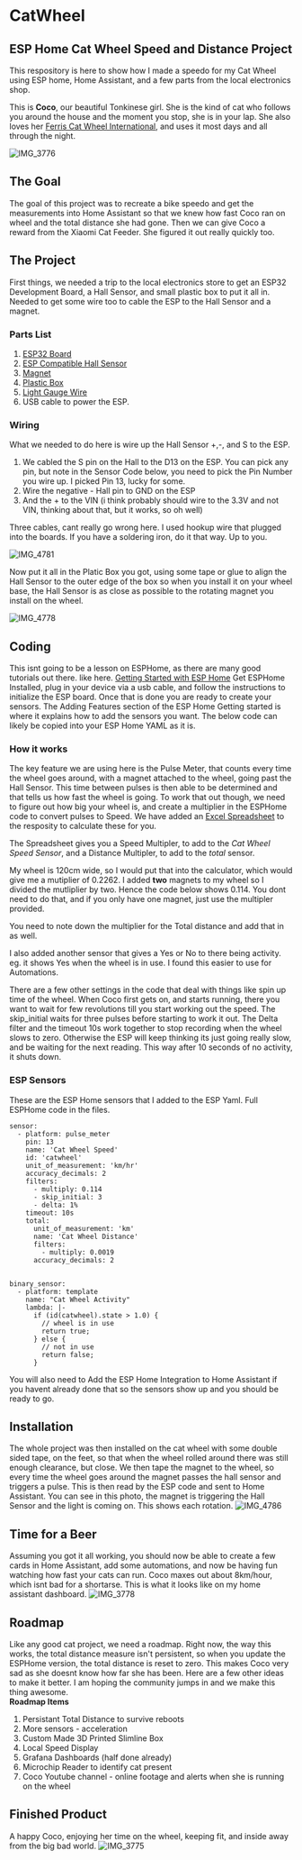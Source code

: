 # CatWheel
## ESP Home Cat Wheel Speed and Distance Project
This respository is here to show how I made a speedo for my Cat Wheel using ESP home, Home Assistant, and a few parts from the local electronics shop. 

This is **Coco**, our beautiful Tonkinese girl. She is the kind of cat who follows you around the house and the moment you stop, she is in your lap.  She also loves her [Ferris Cat Wheel International](https://ferriscatwheelinternational.com), and uses it most days and all through the night.  

![IMG_3776](https://github.com/user-attachments/assets/e44443c8-30f7-4ac7-b027-35624550737f)

## The Goal
The goal of this project was to recreate a bike speedo and get the measurements into Home Assistant so that we knew how fast Coco ran on wheel and the total distance she had gone.  Then we can give Coco a reward from the Xiaomi Cat Feeder.  She figured it out really quickly too.  

## The Project

First things, we needed a trip to the local electronics store to get an ESP32 Development Board, a Hall Sensor, and small plastic box to put it all in.  Needed to get some wire too to cable the ESP to the Hall Sensor and a magnet.

### Parts List
1. [ESP32 Board](https://www.jaycar.co.nz/duinotech-esp32-main-board-with-wi-fi-and-bluetooth/p/XC3800)
2. [ESP Compatible Hall Sensor](https://www.jaycar.co.nz/duinotech-arduino-compatible-hall-effect-sensor/p/XC4434)
3. [Magnet](https://www.jaycar.co.nz/rare-earth-magnet-medium/p/LM1618)
4. [Plastic Box](https://www.jaycar.co.nz/jiffy-case-imac-blue-ub5/p/HB6004)
5. [Light Gauge Wire](https://www.jaycar.co.nz/light-duty-hook-up-wire-pack-8-colours/p/WH3009)
6. USB cable to power the ESP.

### Wiring
What we needed to do here is wire up the Hall Sensor +,-, and S to the ESP.  

1. We cabled the S pin on the Hall to the D13 on the ESP. You can pick any pin, but note in the Sensor Code below, you need to pick the Pin Number you wire up. I picked Pin 13, lucky for some.
2. Wire the negative - Hall pin to GND on the ESP
3. And the + to the VIN   (i think probably should wire to the 3.3V and not VIN, thinking about that, but it works, so oh well)

Three cables, cant really go wrong here. I used hookup wire that plugged into the boards.  If you have a soldering iron, do it that way.  Up to you.

![IMG_4781](https://github.com/user-attachments/assets/28c6fbcd-0b07-4b06-87eb-8014a235ad8b)

Now put it all in the Platic Box you got, using some tape or glue to align the Hall Sensor to the outer edge of the box so when you install it on your wheel base, the Hall Sensor is as close as possible to the rotating magnet you install on the wheel.

![IMG_4778](https://github.com/user-attachments/assets/72dbbfbe-83e1-4644-96bb-ae0ae0378af0)

  

## Coding
This isnt going to be a lesson on ESPHome, as there are many good tutorials out there. like here.
[Getting Started with ESP Home](https://esphome.io/guides/getting_started_hassio.html)
Get ESPHome Installed, plug in your device via a usb cable, and follow the instructions to initialize the ESP board.   Once that is done you are ready to create your sensors.  The Adding Features section of the ESP Home Getting started is where it explains how to add the sensors you want.  The below code can likely be copied into your ESP Home YAML as it is.  

### How it works
The key feature we are using here is the Pulse Meter, that counts every time the wheel goes around, with a magnet attached to the wheel, going past the Hall Sensor.  This time between pulses is then able to be determined and that tells us how fast the wheel is going.  To work that out though, we need to figure out how big your wheel is, and create a multiplier in the ESPHome code to convert pulses to Speed.  We have added an [Excel Spreadsheet](https://github.com/benchristian88/CatWheel/blob/main/ESP32%20Circumference%20Calculator.xlsx) to the resposity to calculate these for you.

The Spreadsheet gives you a Speed Multipler, to add to the *Cat Wheel Speed Sensor*, and a Distance Multipler, to add to the *total* sensor.

My wheel is 120cm wide, so I would put that into the calculator, which would give me a mutiplier of 0.2262.    I added **two** magnets to my wheel so I divided the mutliplier by two.  Hence the code below shows 0.114.  You dont need to do that, and if you only have one magnet, just use the multipler provided.

You need to note down the multiplier for the Total distance and add that in as well.   

I also added another sensor that gives a Yes or No to there being activity.  eg. it shows Yes when the wheel is in use.  I found this easier to use for Automations.  

There are a few other settings in the code that deal with things like spin up time of the wheel. When Coco first gets on, and starts running, there you want to wait for few revolutions till you start working out the speed.  The skip_initial waits for three pulses before starting to work it out. The Delta filter and the timeout 10s work together to stop recording when the wheel slows to zero.  Otherwise the ESP will keep thinking its just going really slow, and be waiting for the next reading. This way after 10 seconds of no activity, it shuts down. 

### ESP Sensors
These are the ESP Home sensors that I added to the ESP Yaml.  Full ESPHome code in the files.
```
sensor:
  - platform: pulse_meter
    pin: 13
    name: 'Cat Wheel Speed'
    id: 'catwheel'
    unit_of_measurement: 'km/hr'
    accuracy_decimals: 2
    filters:
      - multiply: 0.114
      - skip_initial: 3
      - delta: 1%
    timeout: 10s
    total: 
      unit_of_measurement: 'km'
      name: 'Cat Wheel Distance'
      filters:
        - multiply: 0.0019
      accuracy_decimals: 2


binary_sensor:
  - platform: template
    name: "Cat Wheel Activity"
    lambda: |-
      if (id(catwheel).state > 1.0) {
        // wheel is in use
        return true;
      } else {
        // not in use
        return false;
      }  
```

You will also need to Add the ESP Home Integration to Home Assistant if you havent already done that so the sensors show up and you should be ready to go.

## Installation
The whole project was then installed on the cat wheel with some double sided tape, on the feet, so that when the wheel rolled around there was still enough clearance, but close.  We then tape the magnet to the wheel, so every time the wheel goes around the magnet passes the hall sensor and triggers a pulse.  This is then read by the ESP code and sent to Home Assistant.  You can see in this photo, the magnet is triggering the Hall Sensor and the light is coming on.  This shows each rotation.
![IMG_4786](https://github.com/user-attachments/assets/222e008a-54ab-4604-acd9-19707f521127)

## Time for a Beer
Assuming you got it all working, you should now be able to create a few cards in Home Assistant, add some automations, and now be having fun watching how fast your cats can run.  Coco maxes out about 8km/hour, which isnt bad for a shortarse.  This is what it looks like on my home assistant dashboard.
![IMG_3778](https://github.com/user-attachments/assets/cd16356b-1e30-4564-a57b-9446d26a1d2b)


## Roadmap
Like any good cat project, we need a roadmap.  Right now, the way this works, the total distance measure isn't persistent, so when you update the ESPHome version, the total distance is reset to zero. This makes Coco very sad as she doesnt know how far she has been.  Here are a few other ideas to make it better. I am hoping the community jumps in and we make this thing awesome.  
**Roadmap Items**
1. Persistant Total Distance to survive reboots
2. More sensors - acceleration
3. Custom Made 3D Printed Slimline Box 
4. Local Speed Display
5. Grafana Dashboards (half done already)
6. Microchip Reader to identify cat present
7. Coco Youtube channel - online footage and alerts when she is running on the wheel

## Finished Product
A happy Coco, enjoying her time on the wheel, keeping fit, and inside away from the big bad world.
![IMG_3775](https://github.com/user-attachments/assets/2ea086f3-e726-45d9-81dd-2381aa6705d7)


   
